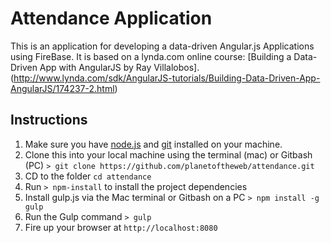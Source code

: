 # Attendance Application
This is an application for developing a data-driven Angular.js Applications using FireBase. It is based on a lynda.com online course: [Building a Data-Driven App with AngularJS by Ray Villalobos]. (http://www.lynda.com/sdk/AngularJS-tutorials/Building-Data-Driven-App-AngularJS/174237-2.html) 

## Instructions
1. Make sure you have [node.js](http://nodejs.org/) and [git](http://git-scm.com/) installed on your machine.
2. Clone this into your local machine using the terminal (mac) or Gitbash (PC) `> git clone https://github.com/planetoftheweb/attendance.git`
3. CD to the folder `cd attendance`
4. Run `> npm-install` to install the project dependencies
5. Install gulp.js via the Mac terminal or Gitbash on a PC `> npm install -g gulp`
5. Run the Gulp command `> gulp`
6. Fire up your browser at `http://localhost:8080`
